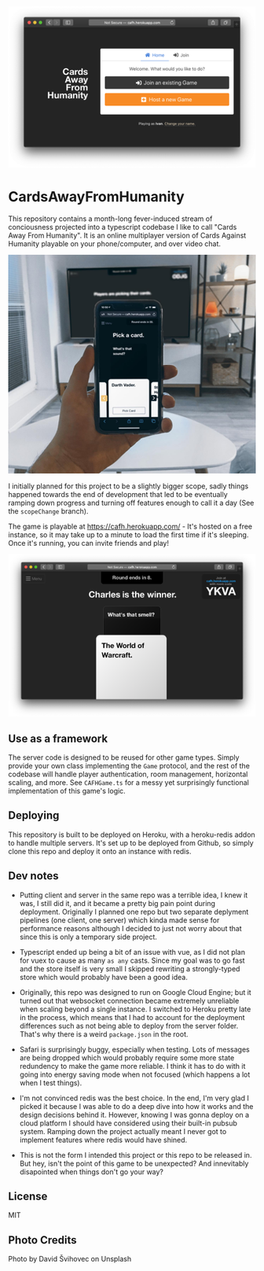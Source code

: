<img src="img/2.png?raw=true" alt="Home Page">

# CardsAwayFromHumanity

This repository contains a month-long fever-induced stream of conciousness projected into a typescript codebase I like to call "Cards Away From Humanity". It is an online multiplayer version of Cards Against Humanity playable on your phone/computer, and over video chat.

<img src="img/1.jpg?raw=true" alt="Obviously faked picture">

I initially planned for this project to be a slightly bigger scope, sadly things happened towards the end of development that led to be eventually ramping down progress and turning off features enough to call it a day (See the `scopeChange` branch). 

The game is playable at https://cafh.herokuapp.com/ - It's hosted on a free instance, so it may take up to a minute to load the first time if it's sleeping. Once it's running, you can invite friends and play!


<img src="img/0.png?raw=true" alt="In-game screenshot">


## Use as a framework

The server code is designed to be reused for other game types. Simply provide your own class implementing the `Game` protocol, and the rest of the codebase will handle player authentication, room management, horizontal scaling, and more. See `CAFHGame.ts` for a messy yet surprisingly functional implementation of this game's logic.

## Deploying

This repository is built to be deployed on Heroku, with a heroku-redis addon to handle multiple servers. It's set up to be deployed from Github, so simply clone this repo and deploy it onto an instance with redis.

## Dev notes


- Putting client and server in the same repo was a terrible idea, I knew it was, I still did it, and it became a pretty big pain point during deployment. Originally I planned one repo but two separate deplyment pipelines (one client, one server) which kinda made sense for performance reasons although I decided to just not worry about that since this is only a temporary side project.

- Typescript ended up being a bit of an issue with vue, as I did not plan for vuex to cause as many `as any` casts. Since my goal was to go fast and the store itself is very small I skipped rewriting a strongly-typed store which would probably have been a good idea.

- Originally, this repo was designed to run on Google Cloud Engine; but it turned out that websocket connection became extremely unreliable when scaling beyond a single instance. I switched to Heroku pretty late in the process, which means that I had to account for the deployment differences such as not being able to deploy from the server folder. That's why there is a weird `package.json` in the root.

- Safari is surprisingly buggy, especially when testing. Lots of messages are being dropped which would probably require some more state redundency to make the game more reliable. I think it has to do with it going into energy saving mode when not focused (which happens a lot when I test things).

- I'm not convinced redis was the best choice. In the end, I'm very glad I picked it because I was able to do a deep dive into how it works and the design decisions behind it. However, knowing I was gonna deploy on a cloud platform I should have considered using their built-in pubsub system. Ramping down the project actually meant I never got to implement features where redis would have shined.

- This is not the form I intended this project or this repo to be released in. But hey, isn't the point of this game to be unexpected? And innevitably disapointed when things don't go your way? 

## License

MIT

## Photo Credits

Photo by David Švihovec on Unsplash